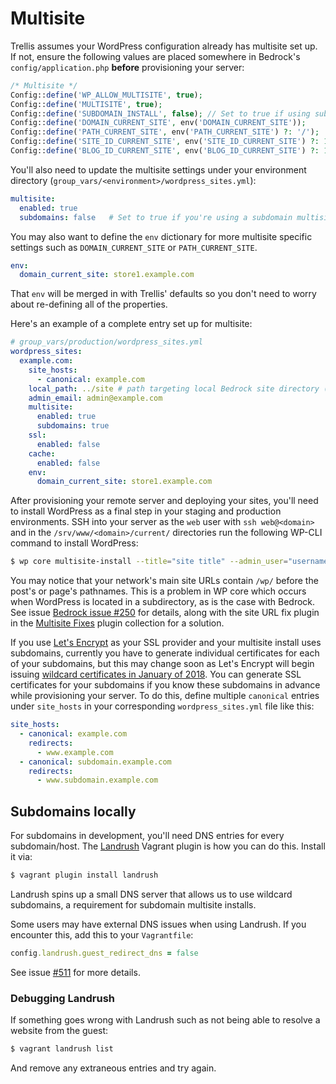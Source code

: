 # Multisite

Trellis assumes your WordPress configuration already has multisite set up. If not, ensure the following values are placed somewhere in Bedrock's `config/application.php` **before** provisioning your server:

```php
/* Multisite */
Config::define('WP_ALLOW_MULTISITE', true);
Config::define('MULTISITE', true);
Config::define('SUBDOMAIN_INSTALL', false); // Set to true if using subdomains
Config::define('DOMAIN_CURRENT_SITE', env('DOMAIN_CURRENT_SITE'));
Config::define('PATH_CURRENT_SITE', env('PATH_CURRENT_SITE') ?: '/');
Config::define('SITE_ID_CURRENT_SITE', env('SITE_ID_CURRENT_SITE') ?: 1);
Config::define('BLOG_ID_CURRENT_SITE', env('BLOG_ID_CURRENT_SITE') ?: 1);
```

You'll also need to update the multisite settings under your environment directory (`group_vars/<environment>/wordpress_sites.yml`):

```yaml
multisite:
  enabled: true
  subdomains: false   # Set to true if you're using a subdomain multisite install
```

You may also want to define the `env` dictionary for more multisite specific settings such as `DOMAIN_CURRENT_SITE` or `PATH_CURRENT_SITE`.

```yaml
env:
  domain_current_site: store1.example.com
```

That `env` will be merged in with Trellis' defaults so you don't need to worry about re-defining all of the properties.

Here's an example of a complete entry set up for multisite:

```yaml
# group_vars/production/wordpress_sites.yml
wordpress_sites:
  example.com:
    site_hosts:
      - canonical: example.com
    local_path: ../site # path targeting local Bedrock site directory (relative to Ansible root)
    admin_email: admin@example.com
    multisite:
      enabled: true
      subdomains: true
    ssl:
      enabled: false
    cache:
      enabled: false
    env:
      domain_current_site: store1.example.com
```

After provisioning your remote server and deploying your sites, you'll need to install WordPress as a final step in your staging and production environments. SSH into your server as the `web` user with `ssh web@<domain>` and in the `/srv/www/<domain>/current/` directories run the following WP-CLI command to install WordPress:

```bash
$ wp core multisite-install --title="site title" --admin_user="username" --admin_password="password" --admin_email="you@example.com"
```

You may notice that your network's main site URLs contain `/wp/` before the post's or page's pathnames. This is a problem in WP core which occurs when WordPress is located in a subdirectory, as is the case with Bedrock. See issue [Bedrock issue #250](https://github.com/roots/bedrock/issues/250) for details, along with the site URL fix plugin in the [Multisite Fixes](https://github.com/felixarntz/multisite-fixes) plugin collection for a solution.

If you use [Let's Encrypt](https://roots.io/trellis/docs/ssl/#lets-encrypt) as your SSL provider and your multisite install uses subdomains, currently you have to generate individual certificates for each of your subdomains, but this may change soon as Let's Encrypt will begin issuing [wildcard certificates in January of 2018](https://letsencrypt.org/2017/07/06/wildcard-certificates-coming-jan-2018.html). You can generate SSL certificates for your subdomains if you know these subdomains in advance while provisioning your server. To do this, define multiple `canonical` entries under `site_hosts` in your corresponding `wordpress_sites.yml` file like this:

```yaml
site_hosts:
  - canonical: example.com
    redirects:
      - www.example.com
  - canonical: subdomain.example.com
    redirects:
      - www.subdomain.example.com
```

## Subdomains locally

For subdomains in development, you'll need DNS entries for every subdomain/host. The [Landrush](https://github.com/phinze/landrush) Vagrant plugin is how you can do this. Install it via:

```bash
$ vagrant plugin install landrush
```

Landrush spins up a small DNS server that allows us to use wildcard subdomains, a requirement for subdomain multisite installs.

Some users may have external DNS issues when using Landrush. If you encounter this, add this to your `Vagrantfile`:

```ruby
config.landrush.guest_redirect_dns = false
```

See issue [#511](https://github.com/roots/trellis/issues/511) for more details.


### Debugging Landrush

If something goes wrong with Landrush such as not being able to resolve a
website from the guest:

```bash
$ vagrant landrush list
```

And remove any extraneous entries and try again.

